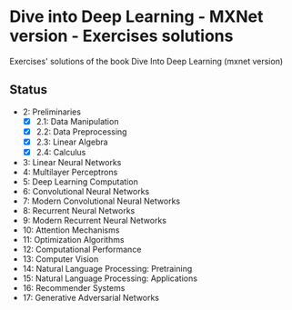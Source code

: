 # Dive into Deep Learning - MXNet version - Exercises solutions

Exercises' solutions of the book Dive Into Deep Learning (mxnet version)

## Status

-   2: Preliminaries
    -   [x] 2.1: Data Manipulation
    -   [x] 2.2: Data Preprocessing
    -   [x] 2.3: Linear Algebra
    -   [x] 2.4: Calculus
            <!-- - [ ] 2.5: Automatic Differentiation -->
            <!-- - [ ] 2.6: Probability -->
-   3: Linear Neural Networks
    <!-- - [ ] 3.1: Linear Regression -->
    <!-- - [ ] 3.2: Linear Regression Implementation from Scratch -->
    <!-- - [ ] 3.3: Concise Implementation of Linear Regression -->
    <!-- - [ ] 3.4: Softmax Regression -->
    <!-- - [ ] 3.5: The Image Classification Dataset -->
    <!-- - [ ] 3.6: Implementation of Softmax Regression from Scratch -->
    <!-- - [ ] 3.7: Concise Implementation of Softmax Regression -->
-   4: Multilayer Perceptrons
    <!-- - [ ] 4.1: Multilayer Perceptrons -->
    <!-- - [ ] 4.2: Implementation of Multilayer Perceptrons from Scratch -->
    <!-- - [ ] 4.3: Concise Implementation of Multilayer Perceptrons -->
    <!-- - [ ] 4.4: Model Selection, Underfitting, and Overfitting -->
    <!-- - [ ] 4.5: Weight Decay -->
    <!-- - [ ] 4.6: Dropout -->
    <!-- - [ ] 4.7: Forward Propagation, Backward Propagation, and Computational Graphs -->
    <!-- - [ ] 4.8: Numerical Stability and Initialization -->
    <!-- - [ ] 4.9: Environment and Distribution Shift -->
    <!-- - [ ] 4.10: Predicting House Prices on Kaggle -->
-   5: Deep Learning Computation
-   6: Convolutional Neural Networks
-   7: Modern Convolutional Neural Networks
-   8: Recurrent Neural Networks
-   9: Modern Recurrent Neural Networks
-   10: Attention Mechanisms
-   11: Optimization Algorithms
-   12: Computational Performance
-   13: Computer Vision
-   14: Natural Language Processing: Pretraining
-   15: Natural Language Processing: Applications
-   16: Recommender Systems
-   17: Generative Adversarial Networks
